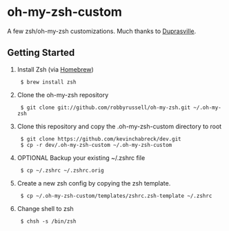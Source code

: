 oh-my-zsh-custom
================

A few zsh/oh-my-zsh customizations. Much thanks to [Duprasville](https://github.com/duprasville/oh-my-zsh-custom).

Getting Started
---------------

1. Install Zsh (via [Homebrew](http://brew.sh/))

		$ brew install zsh

2. Clone the oh-my-zsh repository

        $ git clone git://github.com/robbyrussell/oh-my-zsh.git ~/.oh-my-zsh
        
3. Clone this repository and copy the .oh-my-zsh-custom directory to root

		$ git clone https://github.com/kevinchabreck/dev.git
        $ cp -r dev/.oh-my-zsh-custom ~/.oh-my-zsh-custom

4. OPTIONAL Backup your existing ~/.zshrc file

        $ cp ~/.zshrc ~/.zshrc.orig

5. Create a new zsh config by copying the zsh template.

        $ cp ~/.oh-my-zsh-custom/templates/zshrc.zsh-template ~/.zshrc
        
7. Change shell to zsh

        $ chsh -s /bin/zsh
